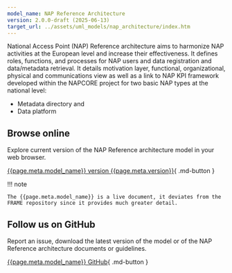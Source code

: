 ```yaml
---
model_name: NAP Reference Architecture
version: 2.0.0-draft (2025-06-13)
target_url: ../assets/uml_models/nap_architecture/index.htm
---
```


National Access Point (NAP) Reference architecture aims to harmonize NAP activities at the European level and increase their effectiveness. It defines roles, functions, and processes for NAP users and data registration and data/metadata retrieval. It details motivation layer, functional, organizational, physical and communications view as well as a link to NAP KPI framework developed within the NAPCORE project for two basic NAP types at the national level:

- Metadata directory and 
- Data platform

## Browse online

Explore current version of the NAP Reference architecture model in your web browser.

[{{page.meta.model_name}} version {{page.meta.version}}]({{page.meta.target_url}}){ .md-button }

!!! note

    The {{page.meta.model_name}} is a live document, it deviates from the FRAME repository since it provides much greater detail. 
	
## Follow us on GitHub

Report an issue, download the latest version of the model or of the NAP Reference architecture documents or guidelines.

[{{page.meta.model_name}} GitHub](https://github.com/NAPCORE/NAP-Reference-Architecture/){ .md-button }



